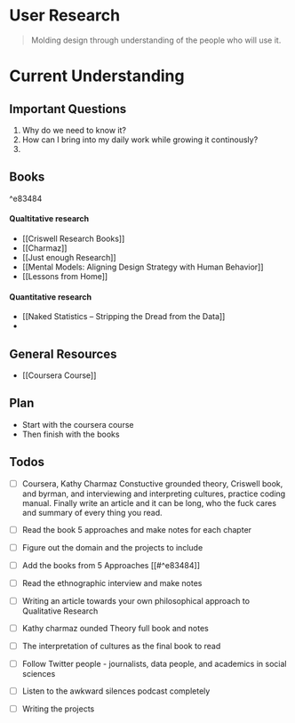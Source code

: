 
# User Research

> Molding design through understanding of the people who will use it.

# Current Understanding


## Important Questions
1. Why do we need to know it?
2. How can I bring into my daily work while growing it continously?
3. 


## Books

^e83484
#### Qualtitative research
* [[Criswell Research Books]]
* [[Charmaz]]
* [[Just enough Research]]
* [[Mental Models: Aligning Design Strategy with Human Behavior]]
* [[Lessons from Home]]

#### Quantitative research
- [[Naked Statistics – Stripping the Dread from the Data]]
- 

## General Resources
- [[Coursera Course]]


## Plan
- Start with the coursera course
- Then finish with the books



## Todos

- [ ]  Coursera, Kathy Charmaz Constuctive grounded theory, Criswell book, and byrman, and interviewing and interpreting cultures, practice coding manual. Finally write an article and it can be long, who the fuck cares and summary of every thing you read.
- [ ] Read the book 5 approaches and make notes for each chapter   
- [ ] Figure out the domain and the projects to include
- [ ]  Add the books from 5 Approaches [[#^e83484]] 
- [ ]  Read the ethnographic interview and make notes
- [ ]  Writing an article towards your own philosophical approach to Qualitative Research
- [ ]  Kathy charmaz ounded Theory full book and notes
- [ ]  The interpretation of cultures as the final book to read
- [ ]  Follow Twitter people - journalists, data people, and academics in social sciences
- [ ] Listen to the awkward silences podcast completely
- [ ] Writing the projects

